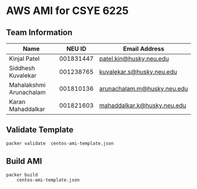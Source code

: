 # AWS AMI for CSYE 6225

## Team Information


| Name | NEU ID | Email Address |
| --- | --- | --- |
| Kinjal Patel| 001831447 | patel.kin@husky.neu.edu|
| Siddhesh Kuvalekar| 001238765| kuvalekar.s@husky.neu.edu|
| Mahalakshmi Arunachalam| 001810136 | arunachalam.m@husky.neu.edu|
| Karan Mahaddalkar| 001821603 | mahaddalkar.k@husky.neu.edu |
## Validate Template

```
packer validate  centos-ami-template.json
```

## Build AMI

```
packer build 
    centos-ami-template.json
```
